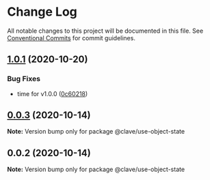 # Change Log

All notable changes to this project will be documented in this file.
See [Conventional Commits](https://conventionalcommits.org) for commit guidelines.

## [1.0.1](https://github.com/ClaveConsulting/react-hooks/compare/@clave/use-object-state@0.0.3...@clave/use-object-state@1.0.1) (2020-10-20)


### Bug Fixes

* time for v1.0.0 ([0c60218](https://github.com/ClaveConsulting/react-hooks/commit/0c6021898e7f87e1b1950d28131ec610165a8d15))





## [0.0.3](https://github.com/ClaveConsulting/react-hooks/compare/@clave/use-object-state@0.0.2...@clave/use-object-state@0.0.3) (2020-10-14)

**Note:** Version bump only for package @clave/use-object-state





## 0.0.2 (2020-10-14)

**Note:** Version bump only for package @clave/use-object-state
